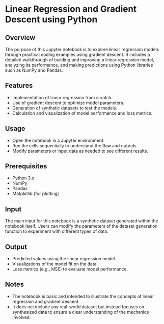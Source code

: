 # Linear Regression and Gradient Descent using Python

## Overview
The purpose of this Jupyter notebook is to explore linear regression models through practical coding examples using gradient descent. It includes a detailed walkthrough of building and improving a linear regression model, analyzing its performance, and making predictions using Python libraries such as NumPy and Pandas.

## Features
- Implementation of linear regression from scratch.
- Use of gradient descent to optimize model parameters.
- Generation of synthetic datasets to test the models.
- Calculation and visualization of model performance and loss metrics.

## Usage
- Open the notebook in a Jupyter environment.
- Run the cells sequentially to understand the flow and outputs.
- Modify parameters or input data as needed to see different results.

## Prerequisites
- Python 3.x
- NumPy
- Pandas
- Matplotlib (for plotting)

## Input
The main input for this notebook is a synthetic dataset generated within the notebook itself. Users can modify the parameters of the dataset generation function to experiment with different types of data.

## Output
- Predicted values using the linear regression model.
- Visualizations of the model fit on the data.
- Loss metrics (e.g., MSE) to evaluate model performance.

## Notes
- The notebook is basic and intended to illustrate the concepts of linear regression and gradient descent.
- It does not include any real-world dataset but instead focuses on synthesized data to ensure a clear understanding of the mechanics involved.
